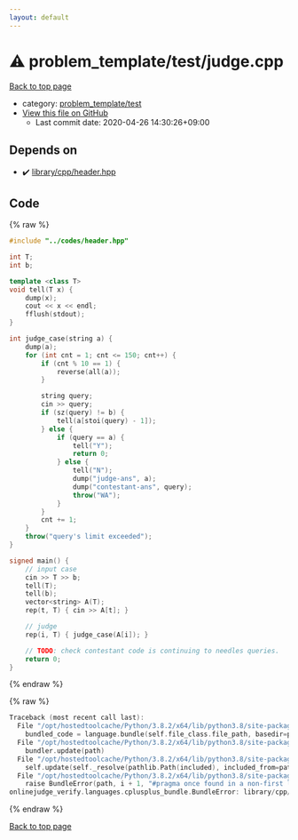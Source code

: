 ```yaml
---
layout: default
---
```


<!-- mathjax config similar to math.stackexchange -->
<script type="text/javascript" async
  src="https://cdnjs.cloudflare.com/ajax/libs/mathjax/2.7.5/MathJax.js?config=TeX-MML-AM_CHTML">
</script>
<script type="text/x-mathjax-config">
  MathJax.Hub.Config({
    TeX: { equationNumbers: { autoNumber: "AMS" }},
    tex2jax: {
      inlineMath: [ ['$','$'] ],
      processEscapes: true
    },
    "HTML-CSS": { matchFontHeight: false },
    displayAlign: "left",
    displayIndent: "2em"
  });
</script>

<script type="text/javascript" src="https://cdnjs.cloudflare.com/ajax/libs/jquery/3.4.1/jquery.min.js"></script>
<script src="https://cdn.jsdelivr.net/npm/jquery-balloon-js@1.1.2/jquery.balloon.min.js" integrity="sha256-ZEYs9VrgAeNuPvs15E39OsyOJaIkXEEt10fzxJ20+2I=" crossorigin="anonymous"></script>
<script type="text/javascript" src="../../../assets/js/copy-button.js"></script>
<link rel="stylesheet" href="../../../assets/css/copy-button.css" />


# :warning: problem_template/test/judge.cpp

<a href="../../../index.html">Back to top page</a>

* category: <a href="../../../index.html#76c92c32675513a9b45b3a525f3ad871">problem_template/test</a>
* <a href="{{ site.github.repository_url }}/blob/master/problem_template/test/judge.cpp">View this file on GitHub</a>
    - Last commit date: 2020-04-26 14:30:26+09:00




## Depends on

* :heavy_check_mark: <a href="../../library/cpp/header.hpp.html">library/cpp/header.hpp</a>


## Code

<a id="unbundled"></a>
{% raw %}
```cpp
#include "../codes/header.hpp"

int T;
int b;

template <class T>
void tell(T x) {
    dump(x);
    cout << x << endl;
    fflush(stdout);
}

int judge_case(string a) {
    dump(a);
    for (int cnt = 1; cnt <= 150; cnt++) {
        if (cnt % 10 == 1) {
            reverse(all(a));
        }

        string query;
        cin >> query;
        if (sz(query) != b) {
            tell(a[stoi(query) - 1]);
        } else {
            if (query == a) {
                tell("Y");
                return 0;
            } else {
                tell("N");
                dump("judge-ans", a);
                dump("contestant-ans", query);
                throw("WA");
            }
        }
        cnt += 1;
    }
    throw("query's limit exceeded");
}

signed main() {
    // input case
    cin >> T >> b;
    tell(T);
    tell(b);
    vector<string> A(T);
    rep(t, T) { cin >> A[t]; }

    // judge
    rep(i, T) { judge_case(A[i]); }

    // TODO: check contestant code is continuing to needles queries.
    return 0;
}

```
{% endraw %}

<a id="bundled"></a>
{% raw %}
```cpp
Traceback (most recent call last):
  File "/opt/hostedtoolcache/Python/3.8.2/x64/lib/python3.8/site-packages/onlinejudge_verify/docs.py", line 340, in write_contents
    bundled_code = language.bundle(self.file_class.file_path, basedir=pathlib.Path.cwd())
  File "/opt/hostedtoolcache/Python/3.8.2/x64/lib/python3.8/site-packages/onlinejudge_verify/languages/cplusplus.py", line 170, in bundle
    bundler.update(path)
  File "/opt/hostedtoolcache/Python/3.8.2/x64/lib/python3.8/site-packages/onlinejudge_verify/languages/cplusplus_bundle.py", line 282, in update
    self.update(self._resolve(pathlib.Path(included), included_from=path))
  File "/opt/hostedtoolcache/Python/3.8.2/x64/lib/python3.8/site-packages/onlinejudge_verify/languages/cplusplus_bundle.py", line 214, in update
    raise BundleError(path, i + 1, "#pragma once found in a non-first line")
onlinejudge_verify.languages.cplusplus_bundle.BundleError: library/cpp/header.hpp: line 2: #pragma once found in a non-first line

```
{% endraw %}

<a href="../../../index.html">Back to top page</a>


